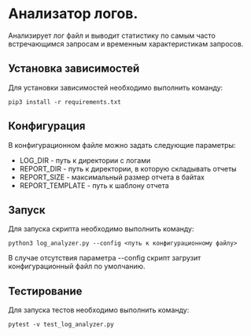 Анализатор логов.
================

Анализирует лог файл и выводит статистику по самым часто встречающимся запросам и временным характеристикам запросов.


Установка зависимостей
------------------
Для установки зависимостей необходимо выполнить команду:
```
pip3 install -r requirements.txt
```


Конфигурация
-------------
В конфигурационном файле можно задать следующие параметры:
* LOG_DIR - путь к директории с логами
* REPORT_DIR - путь к директории, в которую складывать отчеты
* REPORT_SIZE - максимальный размер отчета в байтах
* REPORT_TEMPLATE - путь к шаблону отчета

Запуск
------
Для запуска скрипта необходимо выполнить команду:
```
python3 log_analyzer.py --config <путь к конфигурационному файлу>
```
В случае отсутствия параметра --config скрипт загрузит конфигурационный файл по умолчанию.

Тестирование
------------
Для запуска тестов необходимо выполнить команду:
```
pytest -v test_log_analyzer.py
```

[//]: # ( vim: set tw=79 sw=4 sts=4 et : )

